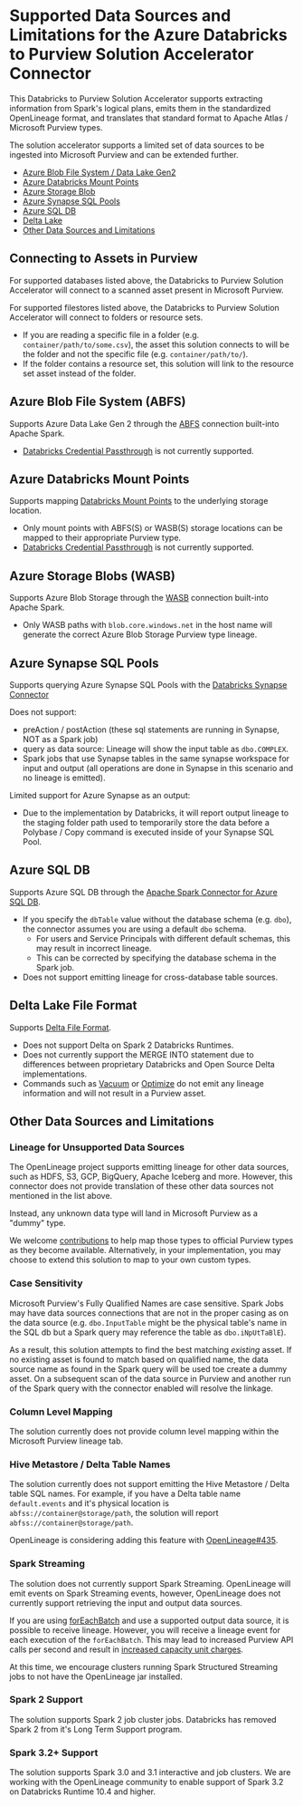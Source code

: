 # Supported Data Sources and Limitations for the Azure Databricks to Purview Solution Accelerator Connector

This Databricks to Purview Solution Accelerator supports extracting information from Spark's logical plans, emits them in the standardized OpenLineage format, and translates that standard format to Apache Atlas / Microsoft Purview types.

The solution accelerator supports a limited set of data sources to be ingested into Microsoft Purview and can be extended further.

* [Azure Blob File System / Data Lake Gen2](#azure-blob-file-system-abfs)
* [Azure Databricks Mount Points](#azure-databricks-mount-points)
* [Azure Storage Blob](#azure-storage-blobs-wasb)
* [Azure Synapse SQL Pools](#azure-synapse-sql-pools)
* [Azure SQL DB](#azure-sql-db)
* [Delta Lake](#delta-lake-file-format)
* [Other Data Sources and Limitations](#other-data-sources-and-limitations)

## Connecting to Assets in Purview

For supported databases listed above, the Databricks to Purview Solution Accelerator will connect to a scanned asset present in Microsoft Purview.

For supported filestores listed above, the Databricks to Purview Solution Accelerator will connect to folders or resource sets.
* If you are reading a specific file in a folder (e.g. `container/path/to/some.csv`), the asset this solution connects to will be the folder and not the specific file (e.g. `container/path/to/`).
* If the folder contains a resource set, this solution will link to the resource set asset instead of the folder.

## Azure Blob File System (ABFS)

Supports Azure Data Lake Gen 2 through the [ABFS](https://hadoop.apache.org/docs/stable/hadoop-azure/abfs.html) connection built-into Apache Spark.

* [Databricks Credential Passthrough](https://docs.microsoft.com/en-us/azure/databricks/security/credential-passthrough/adls-passthrough) is not currently supported.

## Azure Databricks Mount Points

Supports mapping [Databricks Mount Points](https://docs.microsoft.com/en-us/azure/databricks/data/databricks-file-system#--mount-object-storage-to-dbfs) to the underlying storage location.

* Only mount points with ABFS(S) or WASB(S) storage locations can be mapped to their appropriate Purview type.
* [Databricks Credential Passthrough](https://docs.microsoft.com/en-us/azure/databricks/security/credential-passthrough/adls-passthrough) is not currently supported.

## Azure Storage Blobs (WASB)

Supports Azure Blob Storage through the [WASB](https://hadoop.apache.org/docs/stable/hadoop-azure/index.html) connection built-into Apache Spark.

* Only WASB paths with `blob.core.windows.net` in the host name will generate the correct Azure Blob Storage Purview type lineage.

## Azure Synapse SQL Pools

Supports querying Azure Synapse SQL Pools with the [Databricks Synapse Connector](https://docs.microsoft.com/en-us/azure/databricks/data/data-sources/azure/synapse-analytics)

Does not support:

* preAction / postAction (these sql statements are running in Synapse, NOT as a Spark job)
* query as data source: Lineage will show the input table as `dbo.COMPLEX`.
* Spark jobs that use Synapse tables in the same synapse workspace for input and output (all operations are done in Synapse in this scenario and no lineage is emitted).

Limited support for Azure Synapse as an output:

* Due to the implementation by Databricks, it will report output lineage to the staging folder path used to temporarily store the data before a Polybase / Copy command is executed inside of your Synapse SQL Pool.

## Azure SQL DB

Supports Azure SQL DB through the [Apache Spark Connector for Azure SQL DB](https://docs.microsoft.com/en-us/sql/connect/spark/connector?view=sql-server-ver15).

* If you specify the `dbTable` value without the database schema (e.g. `dbo`), the connector assumes you are using a default `dbo` schema.
  * For users and Service Principals with different default schemas, this may result in incorrect lineage.
  * This can be corrected by specifying the database schema in the Spark job.
* Does not support emitting lineage for cross-database table sources.

## Delta Lake File Format

Supports [Delta File Format](https://delta.io/).

* Does not support Delta on Spark 2 Databricks Runtimes.
* Does not currently support the MERGE INTO statement due to differences between proprietary Databricks and Open Source Delta implementations.
* Commands such as [Vacuum](https://docs.delta.io/latest/delta-utility.html#toc-entry-1) or [Optimize](https://docs.microsoft.com/en-us/azure/databricks/spark/latest/spark-sql/language-manual/delta-optimize) do not emit any lineage information and will not result in a Purview asset.

## Other Data Sources and Limitations

### Lineage for Unsupported Data Sources

The OpenLineage project supports emitting lineage for other data sources, such as HDFS, S3, GCP, BigQuery, Apache Iceberg and more. However, this connector does not provide translation of these other data sources not mentioned in the list above.

Instead, any unknown data type will land in Microsoft Purview as a "dummy" type.

We welcome [contributions](./CONTRIBUTING.md) to help map those types to official Purview types as they become available. Alternatively, in your implementation, you may choose to extend this solution to map to your own custom types.

### Case Sensitivity

Microsoft Purview's Fully Qualified Names are case sensitive. Spark Jobs may have data sources connections that are not in the proper casing as on the data source (e.g. `dbo.InputTable` might be the physical table's name in the SQL db but a Spark query may reference the table as `dbo.iNpUtTaBlE`).

As a result, this solution attempts to find the best matching *existing* asset. If no existing asset is found to match based on qualified name, the data source name as found in the Spark query will be used toe create a dummy asset. On a subsequent scan of the data source in Purview and another run of the Spark query with the connector enabled will resolve the linkage.

### Column Level Mapping

The solution currently does not provide column level mapping within the Microsoft Purview lineage tab.

### Hive Metastore / Delta Table Names

The solution currently does not support emitting the Hive Metastore / Delta table SQL names. For example, if you have a Delta table name `default.events` and it's physical location is `abfss://container@storage/path`, the solution will report `abfss://container@storage/path`.

OpenLineage is considering adding this feature with [OpenLineage#435](https://github.com/OpenLineage/OpenLineage/issues/435).

### Spark Streaming

The solution does not currently support Spark Streaming. OpenLineage will emit events on Spark Streaming events, however, OpenLineage does not currently support retrieving the input and output data sources.

If you are using [forEachBatch](https://spark.apache.org/docs/latest/structured-streaming-programming-guide.html#foreachbatch) and use a supported output data source, it is possible to receive lineage. However, you will receive a lineage event for each execution of the `forEachBatch`. This may lead to increased Purview API calls per second and result in [increased capacity unit charges](https://azure.microsoft.com/en-us/pricing/details/azure-purview/).

At this time, we encourage clusters running Spark Structured Streaming jobs to not have the OpenLineage jar installed.

### Spark 2 Support

The solution supports Spark 2 job cluster jobs. Databricks has removed Spark 2 from it's Long Term Support program.

### Spark 3.2+ Support

The solution supports Spark 3.0 and 3.1 interactive and job clusters. We are working with the OpenLineage community to enable support of Spark 3.2 on Databricks Runtime 10.4 and higher.
